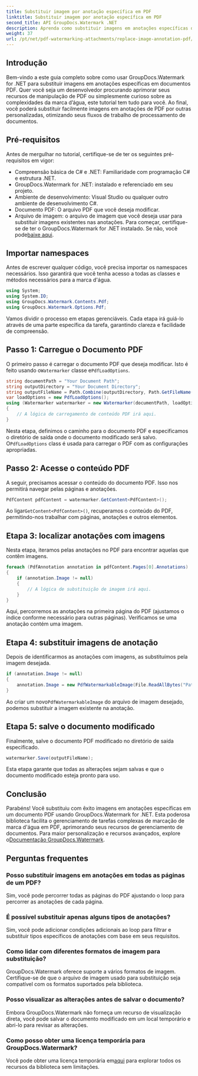 ```yaml
---
title: Substituir imagem por anotação específica em PDF
linktitle: Substituir imagem por anotação específica em PDF
second_title: API GroupDocs.Watermark .NET
description: Aprenda como substituir imagens em anotações específicas de PDF usando GroupDocs.Watermark for .NET. Este guia detalhado cobre tudo, desde carregar documentos até salvar alterações.
weight: 37
url: /pt/net/pdf-watermarking-attachments/replace-image-annotation-pdf/
---
```

## Introdução
Bem-vindo a este guia completo sobre como usar GroupDocs.Watermark for .NET para substituir imagens em anotações específicas em documentos PDF. Quer você seja um desenvolvedor procurando aprimorar seus recursos de manipulação de PDF ou simplesmente curioso sobre as complexidades da marca d’água, este tutorial tem tudo para você. Ao final, você poderá substituir facilmente imagens em anotações de PDF por outras personalizadas, otimizando seus fluxos de trabalho de processamento de documentos.
## Pré-requisitos
Antes de mergulhar no tutorial, certifique-se de ter os seguintes pré-requisitos em vigor:
- Compreensão básica de C# e .NET: Familiaridade com programação C# e estrutura .NET.
- GroupDocs.Watermark for .NET: instalado e referenciado em seu projeto.
- Ambiente de desenvolvimento: Visual Studio ou qualquer outro ambiente de desenvolvimento C#.
- Documento PDF: O arquivo PDF que você deseja modificar.
- Arquivo de imagem: o arquivo de imagem que você deseja usar para substituir imagens existentes nas anotações.
 Para começar, certifique-se de ter o GroupDocs.Watermark for .NET instalado. Se não, você pode[baixe aqui](https://releases.groupdocs.com/Watermark/net/).
## Importar namespaces
Antes de escrever qualquer código, você precisa importar os namespaces necessários. Isso garantirá que você tenha acesso a todas as classes e métodos necessários para a marca d'água.
```csharp
using System;
using System.IO;
using GroupDocs.Watermark.Contents.Pdf;
using GroupDocs.Watermark.Options.Pdf;
```
Vamos dividir o processo em etapas gerenciáveis. Cada etapa irá guiá-lo através de uma parte específica da tarefa, garantindo clareza e facilidade de compreensão.
## Passo 1: Carregue o Documento PDF
 O primeiro passo é carregar o documento PDF que deseja modificar. Isto é feito usando o`Watermarker` classe e`PdfLoadOptions`.

```csharp
string documentPath = "Your Document Path";
string outputDirectory = "Your Document Directory";
string outputFileName = Path.Combine(outputDirectory, Path.GetFileName(documentPath));
var loadOptions = new PdfLoadOptions();
using (Watermarker watermarker = new Watermarker(documentPath, loadOptions))
{
    // A lógica de carregamento de conteúdo PDF irá aqui.
}
```
 Nesta etapa, definimos o caminho para o documento PDF e especificamos o diretório de saída onde o documento modificado será salvo. O`PdfLoadOptions` class é usada para carregar o PDF com as configurações apropriadas.
## Passo 2: Acesse o conteúdo PDF
A seguir, precisamos acessar o conteúdo do documento PDF. Isso nos permitirá navegar pelas páginas e anotações.

```csharp
PdfContent pdfContent = watermarker.GetContent<PdfContent>();
```
 Ao ligar`GetContent<PdfContent>()`, recuperamos o conteúdo do PDF, permitindo-nos trabalhar com páginas, anotações e outros elementos.
## Etapa 3: localizar anotações com imagens
Nesta etapa, iteramos pelas anotações no PDF para encontrar aquelas que contêm imagens.

```csharp
foreach (PdfAnnotation annotation in pdfContent.Pages[0].Annotations)
{
    if (annotation.Image != null)
    {
        // A lógica de substituição de imagem irá aqui.
    }
}
```
Aqui, percorremos as anotações na primeira página do PDF (ajustamos o índice conforme necessário para outras páginas). Verificamos se uma anotação contém uma imagem.
## Etapa 4: substituir imagens de anotação
Depois de identificarmos as anotações com imagens, as substituímos pela imagem desejada.

```csharp
if (annotation.Image != null)
{
    annotation.Image = new PdfWatermarkableImage(File.ReadAllBytes("Path to Your Image File"));
}
```
 Ao criar um novo`PdfWatermarkableImage` do arquivo de imagem desejado, podemos substituir a imagem existente na anotação.
## Etapa 5: salve o documento modificado
Finalmente, salve o documento PDF modificado no diretório de saída especificado.

```csharp
watermarker.Save(outputFileName);
```
Esta etapa garante que todas as alterações sejam salvas e que o documento modificado esteja pronto para uso.
## Conclusão
Parabéns! Você substituiu com êxito imagens em anotações específicas em um documento PDF usando GroupDocs.Watermark for .NET. Esta poderosa biblioteca facilita o gerenciamento de tarefas complexas de marcação de marca d'água em PDF, aprimorando seus recursos de gerenciamento de documentos. Para maior personalização e recursos avançados, explore o[Documentação GroupDocs.Watermark](https://tutorials.groupdocs.com/Watermark/net/).
## Perguntas frequentes
### Posso substituir imagens em anotações em todas as páginas de um PDF?
Sim, você pode percorrer todas as páginas do PDF ajustando o loop para percorrer as anotações de cada página.
### É possível substituir apenas alguns tipos de anotações?
Sim, você pode adicionar condições adicionais ao loop para filtrar e substituir tipos específicos de anotações com base em seus requisitos.
### Como lidar com diferentes formatos de imagem para substituição?
GroupDocs.Watermark oferece suporte a vários formatos de imagem. Certifique-se de que o arquivo de imagem usado para substituição seja compatível com os formatos suportados pela biblioteca.
### Posso visualizar as alterações antes de salvar o documento?
Embora GroupDocs.Watermark não forneça um recurso de visualização direta, você pode salvar o documento modificado em um local temporário e abri-lo para revisar as alterações.
### Como posso obter uma licença temporária para GroupDocs.Watermark?
 Você pode obter uma licença temporária em[aqui](https://purchase.groupdocs.com/temporary-license/) para explorar todos os recursos da biblioteca sem limitações.